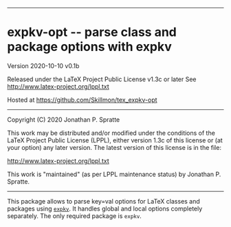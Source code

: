 -------------------------------------------------------------------------------
# expkv-opt -- parse class and package options with expkv

Version 2020-10-10 v0.1b

Released under the LaTeX Project Public License v1.3c or later
See http://www.latex-project.org/lppl.txt

Hosted at https://github.com/Skillmon/tex_expkv-opt

-------------------------------------------------------------------------------

Copyright (C) 2020 Jonathan P. Spratte

This  work may be  distributed and/or  modified under  the conditions  of the
LaTeX Project Public License (LPPL),  either version 1.3c  of this license or
(at your option) any later version.  The latest version of this license is in
the file:

  http://www.latex-project.org/lppl.txt

This work is "maintained" (as per LPPL maintenance status) by
  Jonathan P. Spratte.

-------------------------------------------------------------------------------

This package allows to parse key=val options for LaTeX classes and packages
using [`expkv`](https://github.com/Skillmon/tex_expkv). It handles global and
local options completely separately. The only required package is `expkv`.
